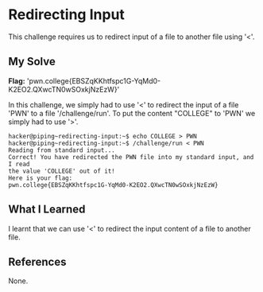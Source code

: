 # Redirecting Input
This challenge requires us to redirect input of a file to another file using '<'.
## My Solve
**Flag:** 'pwn.college{EBSZqKKhtfspc1G-YqMd0-K2EO2.QXwcTN0wSOxkjNzEzW}'

In this challenge, we simply had to use '<' to redirect the input of a file 'PWN' to a file '/challenge/run'. To put the content "COLLEGE" to 'PWN' we simply had to use '>'.
```
hacker@piping~redirecting-input:~$ echo COLLEGE > PWN
hacker@piping~redirecting-input:~$ /challenge/run < PWN
Reading from standard input...
Correct! You have redirected the PWN file into my standard input, and I read
the value 'COLLEGE' out of it!
Here is your flag:
pwn.college{EBSZqKKhtfspc1G-YqMd0-K2EO2.QXwcTN0wSOxkjNzEzW}
```

## What I Learned
I learnt that we can use '<' to redirect the input content of a file to another file.
## References
None.
